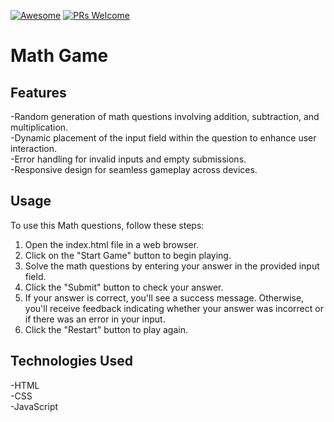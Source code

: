 [![Awesome](https://awesome.re/badge-flat2.svg)](https://github.com/zbetcheckin/Security_list)
[![PRs Welcome](https://img.shields.io/badge/PRs-welcome-brightgreen.svg?style=flat-square)](http://makeapullrequest.com)

# Math Game
## Features
-Random generation of math questions involving addition, subtraction, and multiplication.<br>
-Dynamic placement of the input field within the question to enhance user interaction.<br>
-Error handling for invalid inputs and empty submissions.<br>
-Responsive design for seamless gameplay across devices.<br>
## Usage
To use this Math questions, follow these steps:

1. Open the index.html file in a web browser.<br>
2. Click on the "Start Game" button to begin playing.<br>
3. Solve the math questions by entering your answer in the provided input field.<br>
4. Click the "Submit" button to check your answer.<br>
5. If your answer is correct, you'll see a success message. Otherwise, you'll receive feedback indicating whether your answer was incorrect or if there was an error in your input.<br>
6. Click the "Restart" button to play again.
## Technologies Used
-HTML<br>
-CSS<br>
-JavaScript<br>
